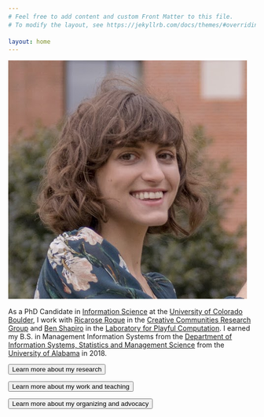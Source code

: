 ```yaml
---
# Feel free to add content and custom Front Matter to this file.
# To modify the layout, see https://jekyllrb.com/docs/themes/#overriding-theme-defaults

layout: home
---
```

<img class="img headshot" src="/images/headshot.jpeg" alt="Janet Ruppert headshot smiling">

As a PhD Candidate in [Information Science](https://www.colorado.edu/cmci/infoscience) at the [University of Colorado Boulder](https://www.colorado.edu), I work with [Ricarose Roque](https://www.ricarose.com/) in the [Creative Communities Research Group](https://www.creativecommunities.group/) and [Ben Shapiro](https://benshapi.ro/) in the [Laboratory for Playful Computation](https://www.playfulcomputation.group/). I earned my B.S. in Management Information Systems from the [Department of Information Systems, Statistics and Management Science](https://catalog.ua.edu/undergraduate/commerce-business-administration/information-systems-statistics-management-science/) from the [University of Alabama](https://www.ua.edu/) in 2018.

[<button class="button button1" style="vertical-align:middle"><span>Learn more about my research </span></button>](/research)

[<button class="button button1" style="vertical-align:middle"><span>Learn more about my work and teaching </span></button>](/work)

[<button class="button button1" style="vertical-align:middle"><span>Learn more about my organizing and advocacy </span></button>](/organizing)
